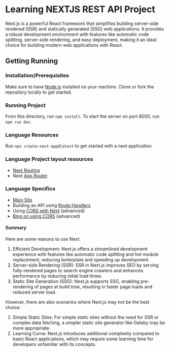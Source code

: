 # Learning NEXTJS REST API Project
Next.js is a powerful React framework that simplifies building server-side rendered (SSR) and statically generated (SSG) web applications. It provides a robust development environment with features like automatic code splitting, server-side rendering, and easy deployment, making it an ideal choice for building modern web applications with React.

## Getting Running

### Installation/Prerequisites
Make sure to have [Node.js](https://nodejs.org/en) installed on your machine. Clone or fork the repository locally to get started.

### Running Project
From this directory, run `npm install`. To start the server on port 8000, run `npm run dev`. 

### Language Resources
Run `npx create-next-app@latest` to get started with a next application.

### Language Project layout resources

- [Next Routing](https://nextjs.org/docs/app/building-your-application/routing/colocation)
- Next [App Router](https://nextjs.org/docs/app)

### Language Specifics
* [Main Site](https://nextjs.org/)
* Building an API using [Route Handlers](https://nextjs.org/docs/app/building-your-application/routing/route-handlers#url-query-parameters)
* Using [CORS with Next](https://nextjs.org/docs/app/building-your-application/routing/route-handlers#cors) (advanced)
* [Blog on using CORS](https://blog.logrocket.com/using-cors-next-js-handle-cross-origin-requests/) (advanced)

#### Summary

Here are some reasons to use Next: 
1. Efficient Development: Next.js offers a streamlined development experience with features like automatic code splitting and hot module replacement, reducing boilerplate and speeding up development.
2. Server-side Rendering (SSR): SSR in Next.js improves SEO by serving fully-rendered pages to search engine crawlers and enhances performance by reducing initial load times.
3. Static Site Generation (SSG): Next.js supports SSG, enabling pre-rendering of pages at build time, resulting in faster page loads and reduced server load.

However, there are also scenarios where Next.js may not be the best choice:
1. Simple Static Sites: For simple static sites without the need for SSR or complex data fetching, a simpler static site generator like Gatsby may be more appropriate.
2. Learning Curve: Next.js introduces additional complexity compared to basic React applications, which may require some learning time for developers unfamiliar with its concepts.
